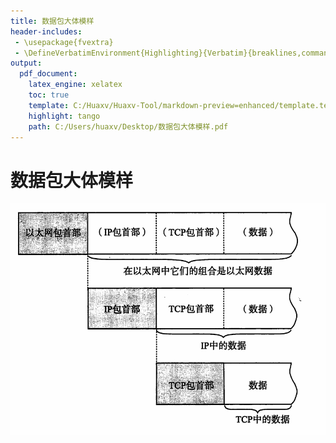 ```yaml
---
title: 数据包大体模样
header-includes:
 - \usepackage{fvextra}
 - \DefineVerbatimEnvironment{Highlighting}{Verbatim}{breaklines,commandchars=\\\{\}}
output:
  pdf_document:
    latex_engine: xelatex
    toc: true
    template: C:/Huaxv/Huaxv-Tool/markdown-preview=enhanced/template.tex
    highlight: tango
    path: C:/Users/huaxv/Desktop/数据包大体模样.pdf
---
```


# 数据包大体模样

![Snipaste_2023-12-14_22-31-33](/assets/Snipaste_2023-12-14_22-31-33.png)
